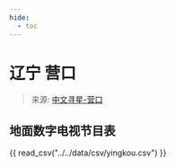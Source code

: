 ```yaml
---
hide:
  - toc
---
```


# 辽宁 营口

> 来源: [中文寻星-营口](http://dtmb.saoing.com/yingkou.htm)

## 地面数字电视节目表

{{ read_csv("../../data/csv/yingkou.csv") }}
